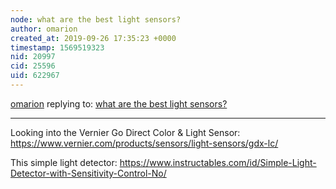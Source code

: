 ```yaml
---
node: what are the best light sensors?
author: omarion
created_at: 2019-09-26 17:35:23 +0000
timestamp: 1569519323
nid: 20997
cid: 25596
uid: 622967
---
```




[omarion](../profile/omarion) replying to: [what are the best light sensors?](../notes/omarion/09-26-2019/what-are-the-best-light-sensors)

----
Looking into the Vernier Go Direct Color & Light Sensor: https://www.vernier.com/products/sensors/light-sensors/gdx-lc/

This simple light detector: https://www.instructables.com/id/Simple-Light-Detector-with-Sensitivity-Control-No/